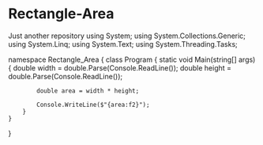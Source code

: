 # Rectangle-Area
Just another repository
using System;
using System.Collections.Generic;
using System.Linq;
using System.Text;
using System.Threading.Tasks;

namespace Rectangle_Area
{
    class Program
    {
        static void Main(string[] args)
        {
            double width = double.Parse(Console.ReadLine());
            double height = double.Parse(Console.ReadLine());

            double area = width * height;

            Console.WriteLine($"{area:f2}");
        }
    }
}
